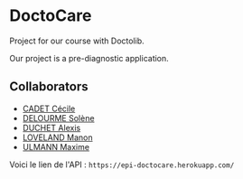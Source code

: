 # DoctoCare
Project for our course with Doctolib.

Our project is a pre-diagnostic application.

## Collaborators
- [CADET Cécile](https://github.com/cesourcile)
- [DELOURME Solène](https://github.com/Dlmsoso)
- [DUCHET Alexis](https://github.com/Ratcraft)
- [LOVELAND Manon](https://github.com/manonloveland)
- [ULMANN Maxime](https://github.com/ApiShiro)

Voici le lien de l'API :
`https://epi-doctocare.herokuapp.com/`
